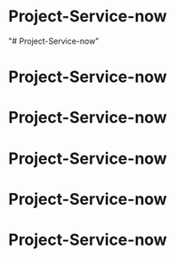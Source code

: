 # Project-Service-now
"# Project-Service-now" 
# Project-Service-now
# Project-Service-now
# Project-Service-now
# Project-Service-now
# Project-Service-now
